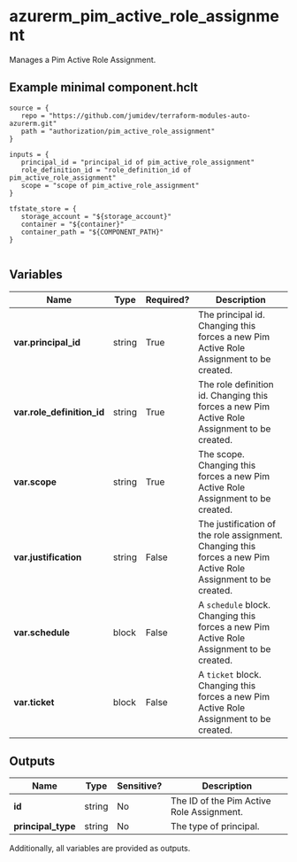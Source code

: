 # azurerm_pim_active_role_assignment

Manages a Pim Active Role Assignment.

## Example minimal component.hclt

```hcl
source = {
   repo = "https://github.com/jumidev/terraform-modules-auto-azurerm.git" 
   path = "authorization/pim_active_role_assignment" 
}

inputs = {
   principal_id = "principal_id of pim_active_role_assignment" 
   role_definition_id = "role_definition_id of pim_active_role_assignment" 
   scope = "scope of pim_active_role_assignment" 
}

tfstate_store = {
   storage_account = "${storage_account}" 
   container = "${container}" 
   container_path = "${COMPONENT_PATH}" 
}


```

## Variables

| Name | Type | Required? |  Description |
| ---- | ---- | --------- |  ----------- |
| **var.principal_id** | string | True | The principal id. Changing this forces a new Pim Active Role Assignment to be created. | 
| **var.role_definition_id** | string | True | The role definition id. Changing this forces a new Pim Active Role Assignment to be created. | 
| **var.scope** | string | True | The scope. Changing this forces a new Pim Active Role Assignment to be created. | 
| **var.justification** | string | False | The justification of the role assignment. Changing this forces a new Pim Active Role Assignment to be created. | 
| **var.schedule** | block | False | A `schedule` block. Changing this forces a new Pim Active Role Assignment to be created. | 
| **var.ticket** | block | False | A `ticket` block. Changing this forces a new Pim Active Role Assignment to be created. | 



## Outputs

| Name | Type | Sensitive? | Description |
| ---- | ---- | --------- | --------- |
| **id** | string | No  | The ID of the Pim Active Role Assignment. | 
| **principal_type** | string | No  | The type of principal. | 

Additionally, all variables are provided as outputs.
